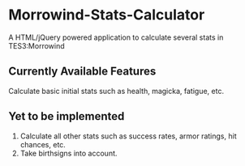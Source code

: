 # Morrowind-Stats-Calculator
A HTML/jQuery powered application to calculate several stats in TES3:Morrowind

## Currently Available Features
 Calculate basic initial stats such as health, magicka, fatigue, etc.
 
 ## Yet to be implemented
 1. Calculate all other stats such as success rates, armor ratings, hit chances, etc.
 2. Take birthsigns into account.
